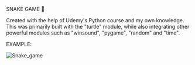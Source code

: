 SNAKE GAME 🐍


Created with the help of Udemy's Python course and my own knowledge. This was primarily built with the "turtle" module, while also integrating other powerful modules such as "winsound", "pygame", "random" and "time". 


EXAMPLE:

![Snake_game](https://github.com/NghiaLam2026/Snake_Game/assets/118234173/be35eeb7-ded1-46b0-b8cd-5d5e85d7d53e)

